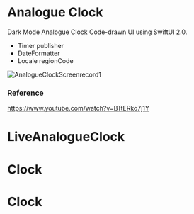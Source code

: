# Analogue Clock

Dark Mode Analogue Clock Code-drawn UI using SwiftUI 2.0.
- Timer publisher
- DateFormatter
- Locale regionCode

![AnalogueClockScreenrecord1](https://user-images.githubusercontent.com/3436468/103164178-d3008480-4842-11eb-9b4b-425563c9ad0d.gif)

### Reference

https://www.youtube.com/watch?v=BTtERko7j1Y
# LiveAnalogueClock
# Clock
# Clock
